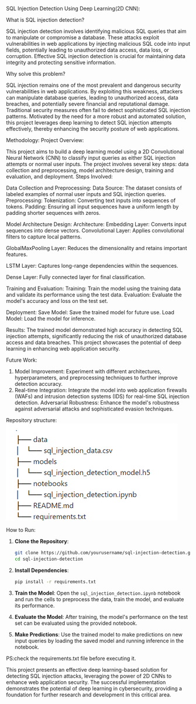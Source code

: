SQL Injection Detection Using Deep Learning(2D CNN):

What is SQL injection detection?

SQL injection detection involves identifying malicious SQL queries that aim to manipulate or compromise a database. These attacks exploit vulnerabilities in web applications by injecting malicious SQL code into input fields, potentially leading to unauthorized data access, data loss, or corruption. Effective SQL injection detection is crucial for maintaining data integrity and protecting sensitive information.

Why solve this problem?

SQL injection remains one of the most prevalent and dangerous security vulnerabilities in web applications. By exploiting this weakness, attackers can manipulate database queries, leading to unauthorized access, data breaches, and potentially severe financial and reputational damage. Traditional security measures often fail to detect sophisticated SQL injection patterns. Motivated by the need for a more robust and automated solution, this project leverages deep learning to detect SQL injection attempts effectively, thereby enhancing the security posture of web applications.

Methodology:
Project Overview:

This project aims to build a deep learning model using a 2D Convolutional Neural Network (CNN) to classify input queries as either SQL injection attempts or normal user inputs. The project involves several key steps: data collection and preprocessing, model architecture design, training and evaluation, and deployment. 
Steps Involved:

Data Collection and Preprocessing:
Data Source: The dataset consists of labeled examples of normal user inputs and SQL injection queries. Preprocessing: Tokenization: Converting text inputs into sequences of tokens. Padding: Ensuring all input sequences have a uniform length by padding shorter sequences with zeros.

Model Architecture Design: Architecture: Embedding Layer: Converts input sequences into dense vectors.
Convolutional Layer: Applies convolutional filters to capture local patterns.

GlobalMaxPooling Layer: Reduces the dimensionality and retains important features.

LSTM Layer: Captures long-range dependencies within the sequences.

Dense Layer: Fully connected layer for final classification.

Training and Evaluation: Training: Train the model using the training data and validate its performance using the test data.
Evaluation: Evaluate the model's accuracy and loss on the test set.

Deployment: Save Model: Save the trained model for future use.
Load Model: Load the model for inference.

Results: The trained model demonstrated high accuracy in detecting SQL injection attempts, significantly reducing the risk of unauthorized database access and data breaches. This project showcases the potential of deep learning in enhancing web application security.

Future Work: 
1. Model Improvement: Experiment with different architectures, hyperparameters, and preprocessing techniques to further improve detection accuracy. 
2. Real-time Integration: Integrate the model into web application firewalls (WAFs) and intrusion detection systems (IDS) for real-time SQL injection detection. Adversarial Robustness: Enhance the model's robustness against adversarial attacks and sophisticated evasion techniques.

Repository structure:
![alt text](image.png)


How to Run:

1. **Clone the Repository**:
   ```bash
   git clone https://github.com/yourusername/sql-injection-detection.git
   cd sql-injection-detection
   ```

2. **Install Dependencies**:
   ```bash
   pip install -r requirements.txt
   ```

3. **Train the Model**:
   Open the `sql_injection_detection.ipynb` notebook and run the cells to preprocess the data, train the model, and evaluate its performance.

4. **Evaluate the Model**:
   After training, the model's performance on the test set can be evaluated using the provided notebook.

5. **Make Predictions**:
   Use the trained model to make predictions on new input queries by loading the saved model and running inference in the notebook.

PS:check the requirements.txt file before executing it.

This project presents an effective deep learning-based solution for detecting SQL injection attacks, leveraging the power of 2D CNNs to enhance web application security. The successful implementation demonstrates the potential of deep learning in cybersecurity, providing a foundation for further research and development in this critical area.
